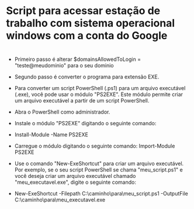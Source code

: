 # Script para acessar  estação de trabalho com  sistema operacional windows com a conta do Google <h1>

* Primeiro passo é alterar $domainsAllowedToLogin = "teste@meudominio" para o seu dominio
* Segundo passo é converter o programa para extensão EXE. 
* Para converter um script PowerShell (.ps1) para um arquivo executável (.exe), você pode usar o módulo "PS2EXE". Este módulo permite criar um arquivo  executável a partir de um script PowerShell.

* Abra o PowerShell como administrador.
* Instale o módulo "PS2EXE" digitando o seguinte comando:

* Install-Module -Name PS2EXE

* Carregue o módulo digitando o seguinte comando:
Import-Module PS2EXE

* Use o comando "New-ExeShortcut" para criar um arquivo executável. Por exemplo, se o seu script PowerShell se chama "meu_script.ps1" e você deseja criar um arquivo executável chamado "meu_executavel.exe", digite o seguinte comando:

* New-ExeShortcut -Filepath C:\caminho\para\meu_script.ps1 -OutputFile C:\caminho\para\meu_executavel.exe



